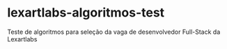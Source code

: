 # lexartlabs-algoritmos-test
Teste de algoritmos para seleção da vaga de desenvolvedor Full-Stack da Lexartlabs
